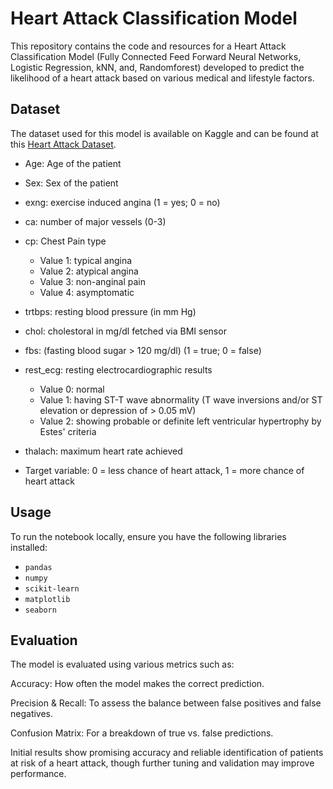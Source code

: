 # Heart Attack Classification Model

This repository contains the code and resources for a Heart Attack Classification Model (Fully Connected Feed Forward Neural Networks, Logistic Regression, kNN, and, Randomforest) developed to predict the likelihood of a heart attack based on various medical and lifestyle factors.

## Dataset
The dataset used for this model is available on Kaggle and can be found at this [Heart Attack Dataset](https://www.kaggle.com/datasets/waqi786/heart-attack-dataset).

- Age: Age of the patient

- Sex: Sex of the patient

- exng: exercise induced angina (1 = yes; 0 = no)

- ca: number of major vessels (0-3)

- cp: Chest Pain type
    - Value 1: typical angina
    - Value 2: atypical angina
    - Value 3: non-anginal pain
    - Value 4: asymptomatic

- trtbps: resting blood pressure (in mm Hg)

- chol: cholestoral in mg/dl fetched via BMI sensor

- fbs: (fasting blood sugar > 120 mg/dl) (1 = true; 0 = false)

- rest_ecg: resting electrocardiographic results
    - Value 0: normal
    - Value 1: having ST-T wave abnormality (T wave inversions and/or ST elevation or depression of > 0.05 mV)
    - Value 2: showing probable or definite left ventricular hypertrophy by Estes' criteria

- thalach: maximum heart rate achieved

- Target variable: 0 = less chance of heart attack, 1 = more chance of heart attack

## Usage
To run the notebook locally, ensure you have the following libraries installed:

- `pandas`
- `numpy`
- `scikit-learn`
- `matplotlib`
- `seaborn`

## Evaluation
The model is evaluated using various metrics such as:

Accuracy: How often the model makes the correct prediction.

Precision & Recall: To assess the balance between false positives and false negatives.

Confusion Matrix: For a breakdown of true vs. false predictions.

Initial results show promising accuracy and reliable identification of patients at risk of a heart attack, though further tuning and validation may improve performance.

